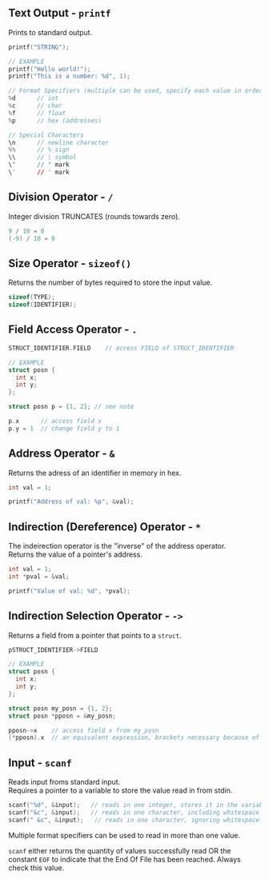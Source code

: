 ## Text Output - `printf`
Prints to standard output. 
```C
printf("STRING");

// EXAMPLE
printf("Hello world!");
printf("This is a number: %d", 1);

// Format Specifiers (multiple can be used, specify each value in order)
%d      // int
%c      // char
%f      // float
%p      // hex (addresses)

// Special Characters
\n      // newline character
%%      // % sign
\\      // \ symbol
\"      // " mark
\'      // ' mark

```

## Division Operator - `/`
Integer division TRUNCATES (rounds towards zero).
```C
9 / 10 = 0
(-9) / 10 = 0

```

## Size Operator - `sizeof()`
Returns the number of bytes required to store the input value.
```C
sizeof(TYPE);
sizeof(IDENTIFIER);

```

## Field Access Operator - `.`
```C
STRUCT_IDENTIFIER.FIELD    // access FIELD of STRUCT_IDENTIFIER

// EXAMPLE
struct posn {
  int x;
  int y;
};

struct posn p = {1, 2}; // see note

p.x      // access field x
p.y = 1  // change field y to 1

```

## Address Operator - `&`
Returns the adress of an identifier in memory in hex. 
```C
int val = 1;

printf("Address of val: %p", &val);

```

## Indirection (Dereference) Operator - `*`
The indeirection operator is the "inverse" of the address operator. <br>
Returns the value of a pointer's address.
```C
int val = 1;
int *pval = &val;

printf("Value of val: %d", *pval);

```

## Indirection Selection Operator - `->`
Returns a field from a pointer that points to a `struct`.
```C
pSTRUCT_IDENTIFIER->FIELD

// EXAMPLE
struct posn {
  int x;
  int y;
};

struct posn my_posn = {1, 2};
struct posn *pposn = &my_posn;

pposn->x    // access field x from my_posn
(*pposn).x  // an equivalent expression, brackets necessary because of precedence

```

## Input - `scanf`
Reads input froms standard input. <br>
Requires a pointer to a variable to store the value read in from stdin. 
```C
scanf("%d", &input);   // reads in one integer, stores it in the variable input
scanf("&c", &input);   // reads in one character, including whitespace
scanf(" &c", &input);   // reads in one character, ignoring whitespace

```
Multiple format specifiers can be used to read in more than one value. <br>

`scanf` either returns the quantity of values successfully read OR the constant `EOF` to indicate that the End Of File has been reached. Always check this value. 










